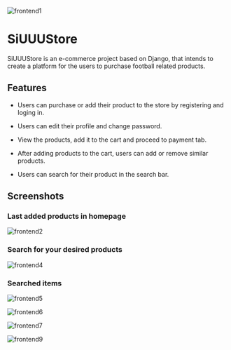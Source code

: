 ![frontend1](https://user-images.githubusercontent.com/82470332/180837036-83ca59d2-ec89-4418-b481-02bed0a645ea.PNG)

# SiUUUStore

SiUUUStore is an e-commerce project based on Django, that intends to create a platform for the users to purchase football related products.



## Features

* Users can purchase or add their product to the store by registering and loging in.

* Users can edit their profile and change password.

* View the products, add it to the cart and proceed to payment tab.

* After adding products to the cart, users can add or remove similar products.

* Users can search for their product in the search bar.


## Screenshots

### Last added products in homepage
![frontend2](https://user-images.githubusercontent.com/82470332/180837399-53bf93d7-58ff-40ab-9901-465e651cfd62.PNG)

### Search for your desired products
![frontend4](https://user-images.githubusercontent.com/82470332/180837453-45be628c-3208-463d-949c-eeac3afac846.PNG)

### Searched items
![frontend5](https://user-images.githubusercontent.com/82470332/180837485-44e7037f-765c-484a-a0a2-4c26c0418fd8.PNG)

![frontend6](https://user-images.githubusercontent.com/82470332/180837750-538b5254-88f0-44a0-baba-8795092a92a2.PNG)

![frontend7](https://user-images.githubusercontent.com/82470332/180837770-b1b492a0-1cd4-4696-a834-c34d4c9079ac.PNG)

![frontend9](https://user-images.githubusercontent.com/82470332/180837790-fb71f9d1-7840-4743-8a4b-2edf51bd38b5.PNG)





